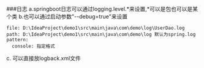 ###日志
a.springboot日志可以通过logging.level.*来设置,*可以是包也可以是某个类
b.也可以通过启动参数"--debug=true"来设置

    
    file: D:\IdeaProject\demo1\src\main\java\com\demo\log\UserDao.log
    path: D:\IdeaProject\demo1\src\main\java\com\demo\log 默认为spring.log
    pattern:
      console: 指定格式
c. 可以直接放logback.xml文件